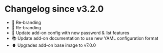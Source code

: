 # Changelog since v3.2.0
- :hammer: Re-branding 
- :hammer: Re-branding 
- :hammer: Update add-on config with new password & list features 
- :books: Update add-on documentation to use new YAML configuration format 
- :arrow_up: Upgrades add-on base image to v7.0.0 
